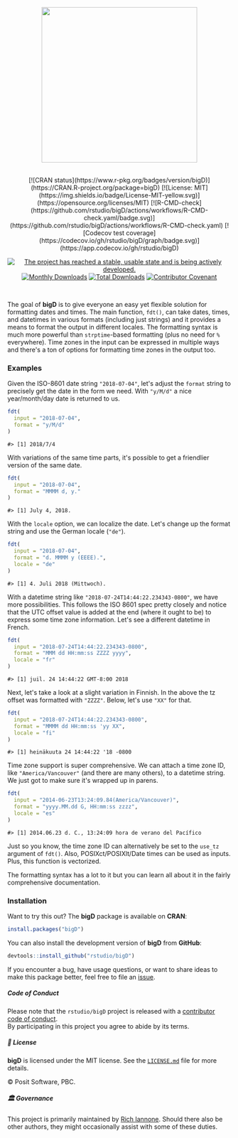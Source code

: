 <div align="center">

<a href='https://rstudio.github.io/bigD/'><img src="man/figures/logo.svg" height="350px"/></a>

<br />
<!-- badges: start -->
[![CRAN status](https://www.r-pkg.org/badges/version/bigD)](https://CRAN.R-project.org/package=bigD)
[![License: MIT](https://img.shields.io/badge/License-MIT-yellow.svg)](https://opensource.org/licenses/MIT)
[![R-CMD-check](https://github.com/rstudio/bigD/actions/workflows/R-CMD-check.yaml/badge.svg)](https://github.com/rstudio/bigD/actions/workflows/R-CMD-check.yaml)
[![Codecov test coverage](https://codecov.io/gh/rstudio/bigD/graph/badge.svg)](https://app.codecov.io/gh/rstudio/bigD)

[![The project has reached a stable, usable state and is being actively developed.](https://www.repostatus.org/badges/latest/active.svg)](https://www.repostatus.org/#active)
[![Monthly Downloads](https://cranlogs.r-pkg.org/badges/bigD)](https://CRAN.R-project.org/package=bigD)
[![Total Downloads](https://cranlogs.r-pkg.org/badges/grand-total/bigD)](https://CRAN.R-project.org/package=bigD)
[![Contributor Covenant](https://img.shields.io/badge/Contributor%20Covenant-v2.1%20adopted-ff69b4.svg)](https://www.contributor-covenant.org/version/2/1/code_of_conduct.html)

<!-- badges: end -->
<br />
</div>

The goal of **bigD** is to give everyone an easy yet flexible solution for formatting dates and times. The main function, `fdt()`, can take dates, times, and datetimes in various formats (including just strings) and it provides a means to format the output in different locales. The formatting syntax is much more powerful than `strptime`-based formatting (plus no need for `%` everywhere). Time zones in the input can be expressed in multiple ways and there's a ton of options for formatting time zones in the output too.

### Examples

Given the ISO-8601 date string `"2018-07-04"`, let's adjust the `format` string to precisely get the date in the form we need. With `"y/M/d"` a nice year/month/day date is returned to us.

```r
fdt(
  input = "2018-07-04",
  format = "y/M/d"
)
```
```
#> [1] 2018/7/4
```

With variations of the same time parts, it's possible to get a friendlier version of the same date.

```r
fdt(
  input = "2018-07-04",
  format = "MMMM d, y."
)
```
```
#> [1] July 4, 2018.
```

With the `locale` option, we can localize the date. Let's change up the format string and use the German locale (`"de"`).

```r
fdt(
  input = "2018-07-04",
  format = "d. MMMM y (EEEE).",
  locale = "de"
)
```
```
#> [1] 4. Juli 2018 (Mittwoch).
```

With a datetime string like `"2018-07-24T14:44:22.234343-0800"`, we have more possibilities. This follows the ISO 8601 spec pretty closely and notice that the UTC offset value is added at the end (where it ought to be) to express some time zone information. Let's see a different datetime in French.

```r
fdt(
  input = "2018-07-24T14:44:22.234343-0800",
  format = "MMM dd HH:mm:ss ZZZZ yyyy",
  locale = "fr"
)
```
```
#> [1] juil. 24 14:44:22 GMT-8:00 2018
```

Next, let's take a look at a slight variation in Finnish. In the above the tz offset was formatted with `"ZZZZ"`. Below, let's use `"XX"` for that.

```r
fdt(
  input = "2018-07-24T14:44:22.234343-0800",
  format = "MMMM dd HH:mm:ss 'yy XX",
  locale = "fi"
)
```
```
#> [1] heinäkuuta 24 14:44:22 '18 -0800
```

Time zone support is super comprehensive. We can attach a time zone ID, like `"America/Vancouver"` (and there are many others), to a datetime string. We just got to make sure it's wrapped up in parens.

``` r
fdt(
  input = "2014-06-23T13:24:09.84(America/Vancouver)",
  format = "yyyy.MM.dd G, HH:mm:ss zzzz",
  locale = "es"
)
```
```
#> [1] 2014.06.23 d. C., 13:24:09 hora de verano del Pacífico
```

Just so you know, the time zone ID can alternatively be set to the `use_tz` argument of `fdt()`. Also, POSIXct/POSIXlt/Date times can be used as inputs. Plus, this function is vectorized.

The formatting syntax has a lot to it but you can learn all about it in the fairly comprehensive documentation.

### Installation

Want to try this out? The **bigD** package is available on **CRAN**:

```r
install.packages("bigD")
```

You can also install the development version of **bigD** from **GitHub**:

```r
devtools::install_github("rstudio/bigD")
```

If you encounter a bug, have usage questions, or want to share ideas to make this package better, feel free to file an [issue](https://github.com/rstudio/bigD/issues).

##### Code of Conduct

Please note that the `rstudio/bigD` project is released with a [contributor code of conduct](https://www.contributor-covenant.org/version/2/1/code_of_conduct.html).<br>By participating in this project you agree to abide by its terms.

##### 📄 License

**bigD** is licensed under the MIT license. See the [`LICENSE.md`](LICENSE.md) file for more details.

© Posit Software, PBC.

##### 🏛️ Governance

This project is primarily maintained by [Rich Iannone](https://twitter.com/riannone). Should there also be other authors, they might occasionally assist with some of these duties.
